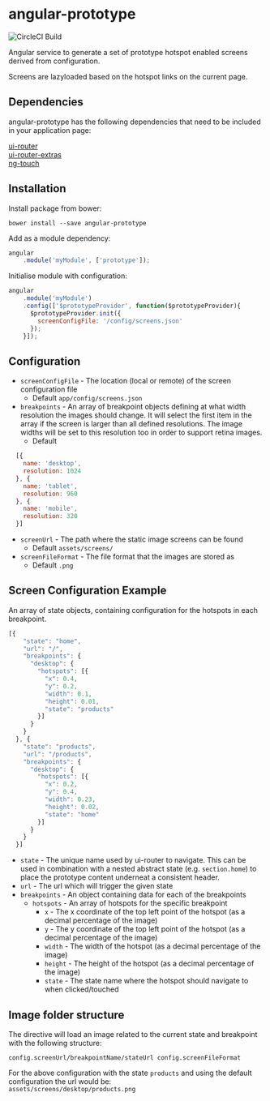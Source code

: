 # angular-prototype

![CircleCI Build](https://circleci.com/gh/MDL/angular-prototype.svg?style=shield&circle-token=0639224a477566515545eec097477326b9b2bf53)

Angular service to generate a set of prototype hotspot enabled screens derived from configuration.  

Screens are lazyloaded based on the hotspot links on the current page.  

## Dependencies
angular-prototype has the following dependencies that need to be included in your application page:  

[ui-router](https://github.com/angular-ui/ui-router)  
[ui-router-extras](https://github.com/christopherthielen/ui-router-extras)  
[ng-touch](https://docs.angularjs.org/api/ngTouch)  

## Installation

Install package from bower:

`bower install --save angular-prototype`

Add as a module dependency:  

```javascript
angular
    .module('myModule', ['prototype']);
```  

Initialise module with configuration:  

```javascript
angular
    .module('myModule')
    .config(['$prototypeProvider', function($prototypeProvider){
      $prototypeProvider.init({
        screenConfigFile: '/config/screens.json'
      });
    }]);
```  

## Configuration

* `screenConfigFile` - The location (local or remote) of the screen configuration file  
    * Default `app/config/screens.json`
* `breakpoints` - An array of breakpoint objects defining at what width resolution the images should change. It will select the first item in the array if the screen is larger than all defined resolutions. The image widths will be set to this resolution too in order to support retina images.
    * Default
```javascript
  [{
    name: 'desktop',
    resolution: 1024
  }, {
    name: 'tablet',
    resolution: 960
  }, {
    name: 'mobile',
    resolution: 320
  }]
```
* `screenUrl` - The path where the static image screens can be found
    * Default `assets/screens/`
* `screenFileFormat` - The file format that the images are stored as
    * Default `.png`

## Screen Configuration Example

An array of state objects, containing configuration for the hotspots in each breakpoint.

```javascript
[{
    "state": "home",
    "url": "/",
    "breakpoints": {
      "desktop": {
        "hotspots": [{
          "x": 0.4,
          "y": 0.2,
          "width": 0.1,
          "height": 0.01,
          "state": "products"
        }]
      }
    }
  }, {
    "state": "products",
    "url": "/products",
    "breakpoints": {
      "desktop": {
        "hotspots": [{
          "x": 0.2,
          "y": 0.4,
          "width": 0.23,
          "height": 0.02,
          "state": "home"
        }]
      }
    }
  }]
```

* `state` - The unique name used by ui-router to navigate. This can be used in combination with a nested abstract state (e.g. `section.home`) to place the prototype content underneat a consistent header.
* `url` - The url which will trigger the given state
* `breakpoints` - An object containing data for each of the breakpoints
  * `hotspots` - An array of hotspots for the specific breakpoint
    * `x` - The x coordinate of the top left point of the hotspot (as a decimal percentage of the image)
    * `y` - The y coordinate of the top left point of the hotspot (as a decimal percentage of the image)
    * `width` - The width of the hotspot (as a decimal percentage of the image)
    * `height` - The height of the hotspot (as a decimal percentage of the image)
    * `state` - The state name where the hotspot should navigate to when clicked/touched

## Image folder structure
The directive will load an image related to the current state and breakpoint with the following structure:  

`config.screenUrl/breakpointName/stateUrl config.screenFileFormat`  

For the above configuration with the state `products` and using the default configuration the url would be:  
`assets/screens/desktop/products.png`
